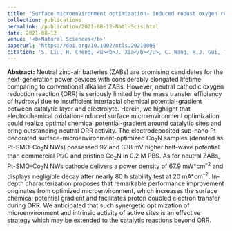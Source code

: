 ```yaml
---
title: "Surface microenvironment optimization- induced robust oxygen reduction for neutral zinc-air batteries"
collection: publications
permalink: /publication/2021-08-12-Natl-Scis.html
date: 2021-08-12
venue: '<b>Natural Sciences</b>'
paperurl: 'https://doi.org/10.1002/ntls.20210005'
citation: 'S. Liu, H. Cheng, <u><b>J. Xia</b></u>, C. Wang, R.J. Gui, T.P. Zhou, H.F. Liu, J. Peng, N. Zhang, W.J. Wang, W.S. Chu, H.A. Wu, C.Z. Wu*, Y. Xie*, Surface microenvironment optimization- induced robust oxygen reduction for neutral zinc-air batteries. <i>Natural Sciences</i>, 2021, 1(2): 210005.'
---
```


**Abstract:** Neutral zinc-air batteries (ZABs) are promising candidates for the next-generation power devices with considerably elongated lifetime comparing to conventional alkaline ZABs. However, neutral cathodic oxygen reduction reaction (ORR) is seriously limited by the mass transfer efficiency of hydroxyl due to insufficient interfacial chemical potential-gradient between catalytic layer and electrolyte. Herein, we highlight that electrochemical oxidation-induced surface microenvironment optimization could realize optimal chemical potential-gradient around catalytic sites and bring outstanding neutral ORR activity. The electrodeposited sub-nano Pt decorated surface-microenvironment-optimized Co<sub>2</sub>N samples (denoted as Pt-SMO-Co<sub>2</sub>N NWs) possessed 92 and 338 mV higher half-wave potential than commercial Pt/C and pristine Co<sub>2</sub>N in 0.2 M PBS. As for neutral ZABs, Pt-SMO-Co<sub>2</sub>N NWs cathode delivers a power density of 67.9 mW\*cm<sup>–2</sup> and displays negligible decay after nearly 80 h stability test at 20 mA\*cm<sup>–2</sup>. In-depth characterization proposes that remarkable performance improvement originates from optimized microenvironment, which increases the surface chemical potential gradient and facilitates proton coupled electron transfer during ORR. We anticipated that such synergetic optimization of microenvironment and intrinsic activity of active sites is an effective strategy which may be extended to the catalytic reactions beyond ORR.
